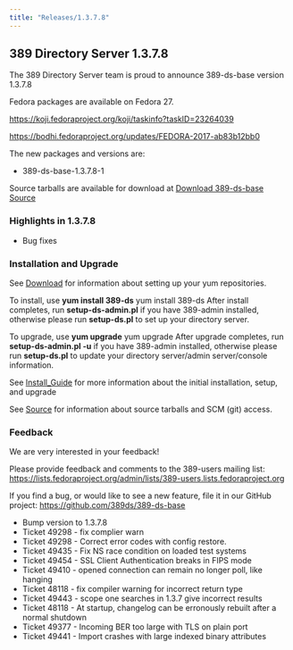 ```yaml
---
title: "Releases/1.3.7.8"
---
```


389 Directory Server 1.3.7.8
-----------------------------

The 389 Directory Server team is proud to announce 389-ds-base version 1.3.7.8

Fedora packages are available on Fedora 27.

<https://koji.fedoraproject.org/koji/taskinfo?taskID=23264039>

<https://bodhi.fedoraproject.org/updates/FEDORA-2017-ab83b12bb0>

The new packages and versions are:

-   389-ds-base-1.3.7.8-1 

Source tarballs are available for download at [Download 389-ds-base Source](https://releases.pagure.org/389-ds-base/389-ds-base-1.3.7.8.tar.bz2)

### Highlights in 1.3.7.8

- Bug fixes

### Installation and Upgrade 
See [Download](../download.html) for information about setting up your yum repositories.

To install, use **yum install 389-ds** yum install 389-ds After install completes, run **setup-ds-admin.pl** if you have 389-admin installed, otherwise please run **setup-ds.pl** to set up your directory server.

To upgrade, use **yum upgrade** yum upgrade After upgrade completes, run **setup-ds-admin.pl -u** if you have 389-admin installed, otherwise please run **setup-ds.pl** to update your directory server/admin server/console information.

See [Install\_Guide](../legacy/install-guide.html) for more information about the initial installation, setup, and upgrade

See [Source](../development/source.html) for information about source tarballs and SCM (git) access.

### Feedback

We are very interested in your feedback!

Please provide feedback and comments to the 389-users mailing list: <https://lists.fedoraproject.org/admin/lists/389-users.lists.fedoraproject.org>

If you find a bug, or would like to see a new feature, file it in our GitHub project: <https://github.com/389ds/389-ds-base>

- Bump version to 1.3.7.8
- Ticket 49298 - fix complier warn
- Ticket 49298 - Correct error codes with config restore.
- Ticket 49435 - Fix NS race condition on loaded test systems
- Ticket 49454 - SSL Client Authentication breaks in FIPS mode
- Ticket 49410 - opened connection can remain no longer poll, like hanging
- Ticket 48118 - fix compiler warning for incorrect return type
- Ticket 49443 - scope one searches in 1.3.7 give incorrect results
- Ticket 48118 - At startup, changelog can be erronously rebuilt after a normal shutdown
- Ticket 49377 - Incoming BER too large with TLS on plain port
- Ticket 49441 - Import crashes with large indexed binary attributes

